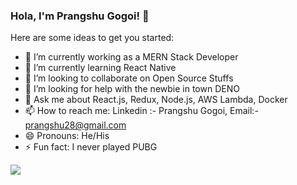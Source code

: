 ### Hola, I'm Prangshu Gogoi! 👋


Here are some ideas to get you started:

- 🔭 I’m currently working as a MERN Stack Developer
- 🌱 I’m currently learning React Native
- 👯 I’m looking to collaborate on Open Source Stuffs
- 🤔 I’m looking for help with the newbie in town DENO
- 💬 Ask me about React.js, Redux, Node.js, AWS Lambda, Docker
- 📫 How to reach me: Linkedin :- Prangshu Gogoi, Email:- prangshu28@gmail.com
- 😄 Pronouns: He/His
- ⚡ Fun fact: I never played PUBG 
<img src="https://github-readme-stats.vercel.app/api?username=jgprangshu&&show_icons=true&title_color=ffffff&icon_color=bb2acf&text_color=daf7dc&bg_color=151515"/>
